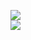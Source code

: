 [![](https://img.shields.io/badge/Made%20With-Github%20Spray-lightgrey.svg?style=for-the-badge&logo=github)](https://github.com/Annihil/github-spray#29434)  
[![](https://i.imgur.com/2DrTn0Z.gif)](https://github.com/Annihil/github-spray)